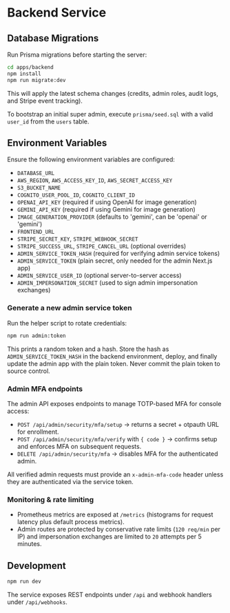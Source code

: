 # Backend Service

## Database Migrations

Run Prisma migrations before starting the server:

```bash
cd apps/backend
npm install
npm run migrate:dev
```

This will apply the latest schema changes (credits, admin roles, audit logs, and Stripe event tracking).

To bootstrap an initial super admin, execute `prisma/seed.sql` with a valid `user_id` from the `users` table.

## Environment Variables

Ensure the following environment variables are configured:

- `DATABASE_URL`
- `AWS_REGION`, `AWS_ACCESS_KEY_ID`, `AWS_SECRET_ACCESS_KEY`
- `S3_BUCKET_NAME`
- `COGNITO_USER_POOL_ID`, `COGNITO_CLIENT_ID`
- `OPENAI_API_KEY` (required if using OpenAI for image generation)
- `GEMINI_API_KEY` (required if using Gemini for image generation)
- `IMAGE_GENERATION_PROVIDER` (defaults to 'gemini', can be 'openai' or 'gemini')
- `FRONTEND_URL`
- `STRIPE_SECRET_KEY`, `STRIPE_WEBHOOK_SECRET`
- `STRIPE_SUCCESS_URL`, `STRIPE_CANCEL_URL` (optional overrides)
- `ADMIN_SERVICE_TOKEN_HASH` (required for verifying admin service tokens)
- `ADMIN_SERVICE_TOKEN` (plain secret, only needed for the admin Next.js app)
- `ADMIN_SERVICE_USER_ID` (optional server-to-server access)
- `ADMIN_IMPERSONATION_SECRET` (used to sign admin impersonation exchanges)

### Generate a new admin service token

Run the helper script to rotate credentials:

```bash
npm run admin:token
```

This prints a random token and a hash. Store the hash as `ADMIN_SERVICE_TOKEN_HASH` in the backend environment, deploy, and finally update the admin app with the plain token. Never commit the plain token to source control.

### Admin MFA endpoints

The admin API exposes endpoints to manage TOTP-based MFA for console access:

- `POST /api/admin/security/mfa/setup` → returns a secret + otpauth URL for enrollment.
- `POST /api/admin/security/mfa/verify` with `{ code }` → confirms setup and enforces MFA on subsequent requests.
- `DELETE /api/admin/security/mfa` → disables MFA for the authenticated admin.

All verified admin requests must provide an `x-admin-mfa-code` header unless they are authenticated via the service token.

### Monitoring & rate limiting

- Prometheus metrics are exposed at `/metrics` (histograms for request latency plus default process metrics).
- Admin routes are protected by conservative rate limits (`120 req/min` per IP) and impersonation exchanges are limited to `20` attempts per 5 minutes.

## Development

```bash
npm run dev
```

The service exposes REST endpoints under `/api` and webhook handlers under `/api/webhooks`.
